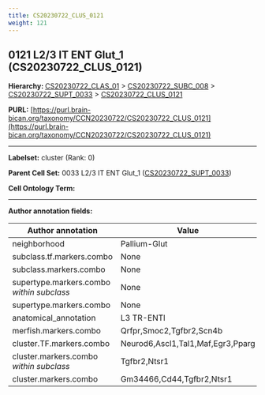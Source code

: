 ```yaml
---
title: CS20230722_CLUS_0121
weight: 121
---
```

## 0121 L2/3 IT ENT Glut_1 (CS20230722_CLUS_0121)
<b>Hierarchy: </b>
[CS20230722_CLAS_01](../CS20230722_CLAS_01) >
[CS20230722_SUBC_008](../CS20230722_SUBC_008) >
[CS20230722_SUPT_0033](../CS20230722_SUPT_0033) >
[CS20230722_CLUS_0121](../CS20230722_CLUS_0121)

**PURL:** [https://purl.brain-bican.org/taxonomy/CCN20230722/CS20230722_CLUS_0121](https://purl.brain-bican.org/taxonomy/CCN20230722/CS20230722_CLUS_0121)

---


**Labelset:** cluster (Rank: 0)

**Parent Cell Set:** 0033 L2/3 IT ENT Glut_1 ([CS20230722_SUPT_0033](../CS20230722_SUPT_0033))



**Cell Ontology Term:** 

[MARKER GENES.]: #


---

[TRANSFERRED ANNOTATIONS.]: #


[AUTHOR ANNOTATION FIELDS.]: #


**Author annotation fields:**

| Author annotation | Value |
|-------------------|-------|
|neighborhood|Pallium-Glut|
|subclass.tf.markers.combo|None|
|subclass.markers.combo|None|
|supertype.markers.combo _within subclass_|None|
|supertype.markers.combo|None|
|anatomical_annotation|L3 TR-ENTl|
|merfish.markers.combo|Qrfpr,Smoc2,Tgfbr2,Scn4b|
|cluster.TF.markers.combo|Neurod6,Ascl1,Tal1,Maf,Egr3,Pparg|
|cluster.markers.combo _within subclass_|Tgfbr2,Ntsr1|
|cluster.markers.combo|Gm34466,Cd44,Tgfbr2,Ntsr1|
